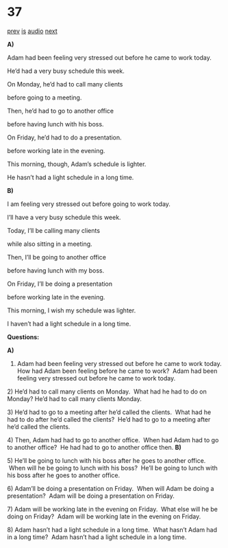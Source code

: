 # 37

[prev](../en/story_36.md)
[is](../is/story_37.md)
[audio](../audio/story_37.mp3)
[next](../en/story_38.md)

**A)**

Adam had been feeling very stressed out before he came to work today.

He’d had a very busy schedule this week.

On Monday, he’d had to call many clients

before going to a meeting.

Then, he’d had to go to another office

before having lunch with his boss.

On Friday, he’d had to do a presentation.

before working late in the evening.

This morning, though, Adam’s schedule is lighter.

He hasn’t had a light schedule in a long time.

**B)**

I am feeling very stressed out before going to work today.

I’ll have a very busy schedule this week.

Today, I’ll be calling many clients

while also sitting in a meeting.

Then, I’ll be going to another office

before having lunch with my boss.

On Friday, I’ll be doing a presentation

before working late in the evening.

This morning, I wish my schedule was lighter.

I haven’t had a light schedule in a long time.

**Questions:**

**A)**
1) Adam had been feeling very stressed out before he came to work today.
How had Adam been feeling before he came to work?  Adam had been
feeling very stressed out before he came to work today.

2\) He’d had to call many clients on Monday.  What had he had to do on
Monday? He’d had to call many clients Monday.

3\) He’d had to go to a meeting after he’d called the clients.  What had
he had to do after he’d called the clients?  He’d had to go to a meeting
after he’d called the clients.

4\) Then, Adam had had to go to another office.  When had Adam had to go
to another office?  He had had to go to another office then.
**B)**

5\) He’ll be going to lunch with his boss after he goes to another
office.  When will he be going to lunch with his boss?  He’ll be going
to lunch with his boss after he goes to another office.

6\) Adam’ll be doing a presentation on Friday.  When will Adam be doing
a presentation?  Adam will be doing a presentation on Friday.

7\) Adam will be working late in the evening on Friday.  What else will
he be doing on Friday?  Adam will be working late in the evening on
Friday.

8\) Adam hasn’t had a light schedule in a long time.  What hasn’t Adam
had in a long time?  Adam hasn’t had a light schedule in a long time.
